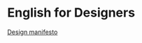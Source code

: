 # English for Designers
[Design manifesto](https://github.com/vojtechpulec/english-for-designers/blob/main/01-design-manifesto/design-manifesto)
